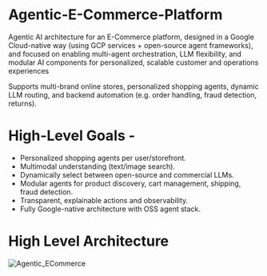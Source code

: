 # Agentic-E-Commerce-Platform

Agentic AI architecture for an E-Commerce platform, designed in a Google Cloud-native way (using GCP services + open-source agent frameworks), and focused on enabling multi-agent orchestration, LLM flexibility, and modular AI components for personalized, scalable customer and operations experiences

Supports multi-brand online stores, personalized shopping agents, dynamic LLM routing, and backend automation (e.g. order handling, fraud detection, returns).

# High-Level Goals -

- Personalized shopping agents per user/storefront.
- Multimodal understanding (text/image search).
- Dynamically select between open-source and commercial LLMs.
- Modular agents for product discovery, cart management, shipping, fraud detection.
- Transparent, explainable actions and observability.
- Fully Google-native architecture with OSS agent stack.

# High Level Architecture


![Agentic_ECommerce](https://github.com/user-attachments/assets/58d06240-a132-4ccb-9bfb-6af9249faa32)
